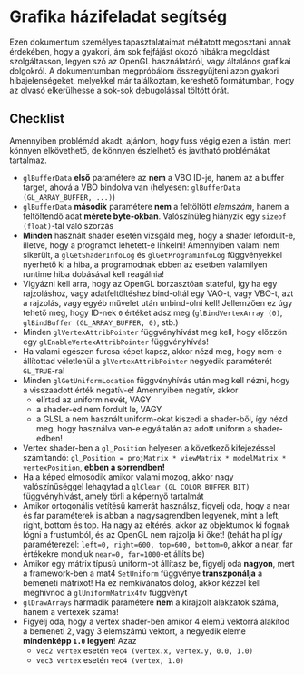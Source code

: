# Grafika házifeladat segítség

Ezen dokumentum személyes tapasztalataimat méltatott megosztani annak érdekében, hogy
a gyakori, ám sok fejfájást okozó hibákra megoldást szolgáltasson, legyen szó az
OpenGL használatáról, vagy általános grafikai dolgokról. A dokumentumban megpróbálom
összegyűjteni azon gyakori hibajelenségeket, melyekkel már találkoztam, kereshető
formátumban, hogy az olvasó elkerülhesse a sok-sok debugolással töltött órát.

## Checklist

Amennyiben problémád akadt, ajánlom, hogy fuss végig ezen a listán, mert könnyen
elkövethető, de könnyen észlelhető és javítható problémákat tartalmaz.

* `glBufferData` **első** paramétere az **nem** a VBO ID-je, hanem az a buffer
target, ahová a VBO bindolva van (helyesen: `glBufferData (GL_ARRAY_BUFFER, ...)`)
* `glBufferData` **második** paramétere **nem** a feltöltött _elemszám_, hanem
a feltöltendő adat **mérete byte-okban**. Valószínüleg hiányzik egy `sizeof (float)`-tal való szorzás
* **Minden** használt shader esetén vizsgáld meg, hogy a shader lefordult-e, illetve,
hogy a programot lehetett-e linkelni! Amennyiben valami nem sikerült, a 
`glGetShaderInfoLog` és `glGetProgramInfoLog` függvényekkel nyerhető ki a hiba, 
a programodnak ebben az esetben valamilyen runtime hiba dobásával kell reagálnia!
* Vigyázni kell arra, hogy az OpenGL borzasztóan stateful, így ha egy rajzoláshoz,
vagy adatfeltöltéshez bind-oltál egy VAO-t, vagy VBO-t, azt a rajzolás, vagy egyéb
művelet után unbind-olni kell! Jellemzően ez úgy tehető meg, hogy ID-nek `0` értéket
adsz meg (`glBindVertexArray (0)`, `glBindBuffer (GL_ARRAY_BUFFER, 0)`, stb.)
* Minden `glVertexAttribPointer` függvényhívást meg kell, hogy előzzön egy 
`glEnableVertexAttribPointer` függvényhívás!
* Ha valami egészen furcsa képet kapsz, akkor nézd meg, hogy nem-e állítottad 
véletlenül a `glVertexAttribPointer` negyedik paraméterét `GL_TRUE`-ra!
* Minden `glGetUniformLocation` függvényhívás után meg kell nézni, hogy a visszaadott 
érték negatív-e! Amennyiben negatív, akkor 
	* elírtad az uniform nevét, VAGY 
	* a shader-ed nem fordult le, VAGY
	* a GLSL a nem használt uniform-okat kiszedi a shader-ből, így nézd meg, hogy
	használva van-e egyáltalán az adott uniform a shader-edben!
* Vertex shader-ben a `gl_Position` helyesen a következő kifejezéssel számítandó: 
`gl_Position = projMatrix * viewMatrix * modelMatrix * vertexPosition`, **ebben a 
sorrendben!**
* Ha a képed elmosódik amikor valami mozog, akkor nagy valószínűséggel lehagytad a 
`glClear (GL_COLOR_BUFFER_BIT)` függvényhívást, amely törli a képernyő tartalmát
* Amikor ortogonális vetítésű kamerát használsz, figyelj oda, hogy a near és far 
paraméterek is abban a nagyságrendben legyenek, mint a left, right, bottom és top.
Ha nagy az eltérés, akkor az objektumok ki fognak lógni a frustumból, és az OpenGL
nem rajzolja ki őket! (tehát ha pl így paraméterezel: 
`left=0, right=600, top=600, bottom=0`, akkor a near, far értékekre mondjuk 
`near=0, far=1000`-et állíts be)
* Amikor egy mátrix típusú uniform-ot állítasz be, figyelj oda **nagyon**, mert a 
framework-ben a mat4 `SetUniform` függvénye **transzponálja** a bemeneti mátrixot!
Ha ez nemkívánatos dolog, akkor kézzel kell meghívnod a `glUniformMatrix4fv` függvényt
* `glDrawArrays` harmadik paramétere **nem** a kirajzolt alakzatok száma, hanem a 
vertexek száma!
* Figyelj oda, hogy a vertex shader-ben amikor 4 elemű vektorrá alakítod a bemeneti
2, vagy 3 elemszámú vektort, a negyedik eleme **mindenképp `1.0` legyen**! Azaz
	* `vec2 vertex` esetén `vec4 (vertex.x, vertex.y, 0.0, 1.0)`
	* `vec3 vertex` esetén `vec4 (vertex, 1.0)`